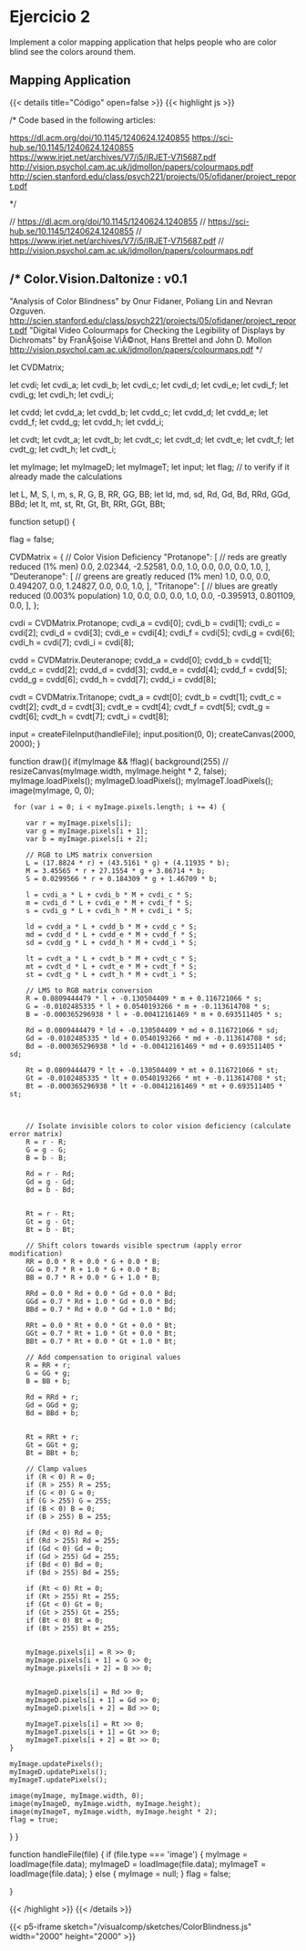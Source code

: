 # Ejercicio 2

Implement a color mapping application that helps people who are color blind see the colors around them.

## Mapping Application


{{< details title="Código" open=false >}}
{{< highlight js >}}

/* 
  Code based in the following articles:

https://dl.acm.org/doi/10.1145/1240624.1240855
https://sci-hub.se/10.1145/1240624.1240855
https://www.irjet.net/archives/V7/i5/IRJET-V7I5687.pdf
http://vision.psychol.cam.ac.uk/jdmollon/papers/colourmaps.pdf
http://scien.stanford.edu/class/psych221/projects/05/ofidaner/project_report.pdf

*/


// https://dl.acm.org/doi/10.1145/1240624.1240855
// https://sci-hub.se/10.1145/1240624.1240855
// https://www.irjet.net/archives/V7/i5/IRJET-V7I5687.pdf
// http://vision.psychol.cam.ac.uk/jdmollon/papers/colourmaps.pdf

  /*
Color.Vision.Daltonize : v0.1
------------------------------
"Analysis of Color Blindness" by Onur Fidaner, Poliang Lin and Nevran Ozguven.
http://scien.stanford.edu/class/psych221/projects/05/ofidaner/project_report.pdf
"Digital Video Colourmaps for Checking the Legibility of Displays by Dichromats" by FranÃ§oise
ViÃ©not, Hans Brettel and John D. Mollon
http://vision.psychol.cam.ac.uk/jdmollon/papers/colourmaps.pdf
*/


let CVDMatrix;

let cvdi;
let cvdi_a;
let cvdi_b;
let cvdi_c;
let cvdi_d;
let cvdi_e;
let cvdi_f;
let cvdi_g;
let cvdi_h;
let cvdi_i;

let cvdd;
let cvdd_a;
let cvdd_b;
let cvdd_c;
let cvdd_d;
let cvdd_e;
let cvdd_f;
let cvdd_g;
let cvdd_h;
let cvdd_i;

let cvdt;
let cvdt_a;
let cvdt_b;
let cvdt_c;
let cvdt_d;
let cvdt_e;
let cvdt_f;
let cvdt_g;
let cvdt_h;
let cvdt_i;

let myImage;
let myImageD;
let myImageT;
let input;
let flag; // to verify if it already made the calculations

let L, M, S, l, m, s, R, G, B, RR, GG, BB;
let ld, md, sd, Rd, Gd, Bd, RRd, GGd, BBd;
let lt, mt, st, Rt, Gt, Bt, RRt, GGt, BBt;


function setup() {
  
  flag = false;
  
  CVDMatrix = {
  // Color Vision Deficiency
  "Protanope": [
    // reds are greatly reduced (1% men)
    0.0, 2.02344, -2.52581, 0.0, 1.0, 0.0, 0.0, 0.0, 1.0,
  ],
  "Deuteranope": [
    // greens are greatly reduced (1% men)
    1.0, 0.0, 0.0, 0.494207, 0.0, 1.24827, 0.0, 0.0, 1.0,
  ],
  "Tritanope": [
    // blues are greatly reduced (0.003% population)
    1.0, 0.0, 0.0, 0.0, 1.0, 0.0, -0.395913, 0.801109, 0.0,
  ],
};

  cvdi = CVDMatrix.Protanope;
  cvdi_a = cvdi[0];
  cvdi_b = cvdi[1];
  cvdi_c = cvdi[2];
  cvdi_d = cvdi[3];
  cvdi_e = cvdi[4];
  cvdi_f = cvdi[5];
  cvdi_g = cvdi[6];
  cvdi_h = cvdi[7];
  cvdi_i = cvdi[8];
  
  cvdd = CVDMatrix.Deuteranope;
  cvdd_a = cvdd[0];
  cvdd_b = cvdd[1];
  cvdd_c = cvdd[2];
  cvdd_d = cvdd[3];
  cvdd_e = cvdd[4];
  cvdd_f = cvdd[5];
  cvdd_g = cvdd[6];
  cvdd_h = cvdd[7];
  cvdd_i = cvdd[8];
  
  cvdt = CVDMatrix.Tritanope;
  cvdt_a = cvdt[0];
  cvdt_b = cvdt[1];
  cvdt_c = cvdt[2];
  cvdt_d = cvdt[3];
  cvdt_e = cvdt[4];
  cvdt_f = cvdt[5];
  cvdt_g = cvdt[6];
  cvdt_h = cvdt[7];
  cvdt_i = cvdt[8];
  
  input = createFileInput(handleFile);
  input.position(0, 0);
  createCanvas(2000, 2000);
}

function draw(){
  if(myImage && !flag){
    background(255)
     // resizeCanvas(myImage.width, myImage.height * 2, false);
     myImage.loadPixels();
     myImageD.loadPixels();
     myImageT.loadPixels();
     image(myImage, 0, 0);
    
     for (var i = 0; i < myImage.pixels.length; i += 4) {
    
        var r = myImage.pixels[i];
        var g = myImage.pixels[i + 1];
        var b = myImage.pixels[i + 2];

        // RGB to LMS matrix conversion
        L = (17.8824 * r) + (43.5161 * g) + (4.11935 * b); 
        M = 3.45565 * r + 27.1554 * g + 3.86714 * b;
        S = 0.0299566 * r + 0.184309 * g + 1.46709 * b;
       
        l = cvdi_a * L + cvdi_b * M + cvdi_c * S;
        m = cvdi_d * L + cvdi_e * M + cvdi_f * S;
        s = cvdi_g * L + cvdi_h * M + cvdi_i * S;
        
        ld = cvdd_a * L + cvdd_b * M + cvdd_c * S;
        md = cvdd_d * L + cvdd_e * M + cvdd_f * S;
        sd = cvdd_g * L + cvdd_h * M + cvdd_i * S;
       
        lt = cvdt_a * L + cvdt_b * M + cvdt_c * S;
        mt = cvdt_d * L + cvdt_e * M + cvdt_f * S;
        st = cvdt_g * L + cvdt_h * M + cvdt_i * S;

        // LMS to RGB matrix conversion
        R = 0.0809444479 * l + -0.130504409 * m + 0.116721066 * s;
        G = -0.0102485335 * l + 0.0540193266 * m + -0.113614708 * s;
        B = -0.000365296938 * l + -0.00412161469 * m + 0.693511405 * s;
       
        Rd = 0.0809444479 * ld + -0.130504409 * md + 0.116721066 * sd;
        Gd = -0.0102485335 * ld + 0.0540193266 * md + -0.113614708 * sd;
        Bd = -0.000365296938 * ld + -0.00412161469 * md + 0.693511405 * sd;
       
        Rt = 0.0809444479 * lt + -0.130504409 * mt + 0.116721066 * st;
        Gt = -0.0102485335 * lt + 0.0540193266 * mt + -0.113614708 * st;
        Bt = -0.000365296938 * lt + -0.00412161469 * mt + 0.693511405 * st;
       
       

        // Isolate invisible colors to color vision deficiency (calculate error matrix)
        R = r - R;
        G = g - G;
        B = b - B;
       
        Rd = r - Rd;
        Gd = g - Gd;
        Bd = b - Bd;
       
       
        Rt = r - Rt;
        Gt = g - Gt;
        Bt = b - Bt;

        // Shift colors towards visible spectrum (apply error modification)
        RR = 0.0 * R + 0.0 * G + 0.0 * B;
        GG = 0.7 * R + 1.0 * G + 0.0 * B;
        BB = 0.7 * R + 0.0 * G + 1.0 * B;
       
        RRd = 0.0 * Rd + 0.0 * Gd + 0.0 * Bd;
        GGd = 0.7 * Rd + 1.0 * Gd + 0.0 * Bd;
        BBd = 0.7 * Rd + 0.0 * Gd + 1.0 * Bd;
       
        RRt = 0.0 * Rt + 0.0 * Gt + 0.0 * Bt;
        GGt = 0.7 * Rt + 1.0 * Gt + 0.0 * Bt;
        BBt = 0.7 * Rt + 0.0 * Gt + 1.0 * Bt;

        // Add compensation to original values
        R = RR + r;
        G = GG + g;
        B = BB + b;
       
        Rd = RRd + r;
        Gd = GGd + g;
        Bd = BBd + b;
      
       
        Rt = RRt + r;
        Gt = GGt + g;
        Bt = BBt + b;
      
        // Clamp values
        if (R < 0) R = 0;
        if (R > 255) R = 255;
        if (G < 0) G = 0;
        if (G > 255) G = 255;
        if (B < 0) B = 0;
        if (B > 255) B = 255;
       
        if (Rd < 0) Rd = 0;
        if (Rd > 255) Rd = 255;
        if (Gd < 0) Gd = 0;
        if (Gd > 255) Gd = 255;
        if (Bd < 0) Bd = 0;
        if (Bd > 255) Bd = 255;
        
        if (Rt < 0) Rt = 0;
        if (Rt > 255) Rt = 255;
        if (Gt < 0) Gt = 0;
        if (Gt > 255) Gt = 255;
        if (Bt < 0) Bt = 0;
        if (Bt > 255) Bt = 255;

        
        myImage.pixels[i] = R >> 0;
        myImage.pixels[i + 1] = G >> 0;
        myImage.pixels[i + 2] = B >> 0;  
       
         
        myImageD.pixels[i] = Rd >> 0;
        myImageD.pixels[i + 1] = Gd >> 0;
        myImageD.pixels[i + 2] = Bd >> 0;  
       
        myImageT.pixels[i] = Rt >> 0;
        myImageT.pixels[i + 1] = Gt >> 0;
        myImageT.pixels[i + 2] = Bt >> 0;  
    }
    
    myImage.updatePixels();
    myImageD.updatePixels();
    myImageT.updatePixels();
    
    image(myImage, myImage.width, 0);
    image(myImageD, myImage.width, myImage.height);
    image(myImageT, myImage.width, myImage.height * 2);
    flag = true;
  }
}

function handleFile(file) {
  if (file.type === 'image') {
    myImage = loadImage(file.data);
    myImageD = loadImage(file.data);
    myImageT = loadImage(file.data);
  } else {
    myImage = null;
  }
  flag = false;
  
}





{{< /highlight >}}
{{< /details >}}

{{< p5-iframe sketch="/visualcomp/sketches/ColorBlindness.js" width="2000" height="2000" >}}